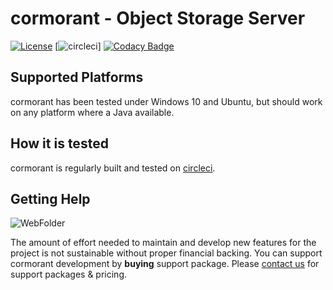 cormorant - Object Storage Server
=================================

[![License](https://img.shields.io/badge/license-AGPL-blue.svg)](https://opensource.org/licenses/AGPL-3.0)
[![circleci](https://img.shields.io/circleci/project/github/webfolderio/cdp4j.svg?label=Build)]
[![Codacy Badge](https://api.codacy.com/project/badge/Grade/d6af9f5df82d4568ba29ea6fceb9d605)](https://www.codacy.com/app/WebFolder/cormorant?utm_source=github.com&amp;utm_medium=referral&amp;utm_content=webfolderio/cormorant&amp;utm_campaign=Badge_Grade)

Supported Platforms
-------------------
cormorant has been tested under Windows 10 and Ubuntu, but should work on any platform where a Java available.

How it is tested
----------------
cormorant is regularly built and tested on [circleci](https://circleci.com/gh/webfolderio/cormorant).

Getting Help
--------------------------------------------------------------------------------------------

![WebFolder](https://raw.githubusercontent.com/webfolderio/cdp4j/master/images/logo.png)

The amount of effort needed to maintain and develop new features for the project is not sustainable without proper financial backing. You can support cormorant development by 
**buying** support package. Please [contact us](https://webfolder.io/support) for support packages & pricing.
